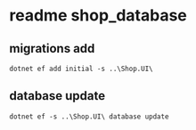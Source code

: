 ﻿# readme shop_database

## migrations add
    dotnet ef add initial -s ..\Shop.UI\ 

## database update
    dotnet ef -s ..\Shop.UI\ database update